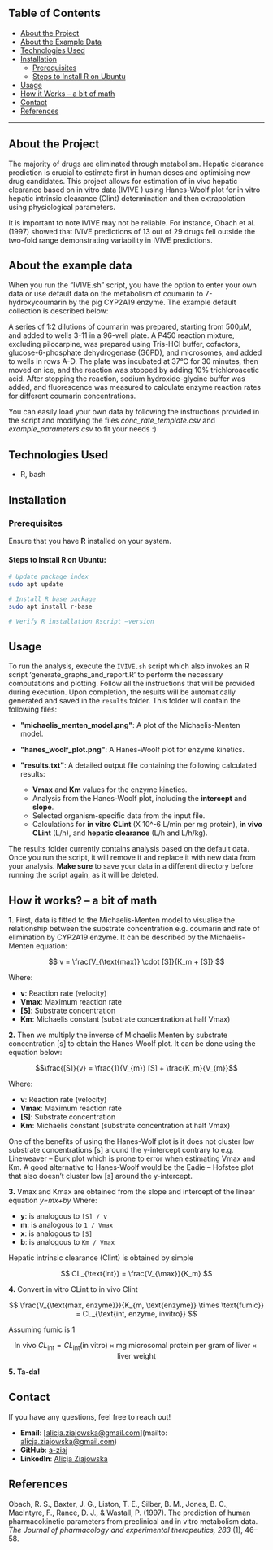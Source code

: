 ## Table of Contents
- [About the Project](#about-the-project)
- [About the Example Data](#about-the-example-data)
- [Technologies Used](#technologies-used)
- [Installation](#installation)
  - [Prerequisites](#prerequisites)
  - [Steps to Install R on Ubuntu](#steps-to-install-r-on-ubuntu)
- [Usage](#usage)
- [How it Works – a bit of math](#how-it-works--a-bit-of-math)
- [Contact](#contact)
- [References](#references)
---

## About the Project
The majority of drugs are eliminated through metabolism. Hepatic clearance prediction is crucial to estimate first in human doses and optimising new drug candidates. This project allows for estimation of in vivo hepatic clearance based on in vitro data (IVIVE ) using Hanes-Woolf plot for in vitro hepatic intrinsic clearance (Clint) determination and then extrapolation using physiological parameters. 

It is important to note IVIVE may not be reliable. For instance, Obach et al. (1997) showed that IVIVE predictions of 13 out of 29 drugs fell outside the two-fold range demonstrating variability in IVIVE predictions.

## About the example data
When you run the “IVIVE.sh” script, you have the option to enter your own data or use default data on the metabolism of coumarin to 7-hydroxycoumarin by the pig CYP2A19 enzyme. The example default collection is described below:

A series of 1:2 dilutions of coumarin was prepared, starting from 500µM, and added to wells 3-11 in a 96-well plate. A P450 reaction mixture, excluding pilocarpine, was prepared using Tris-HCl buffer, cofactors, glucose-6-phosphate dehydrogenase (G6PD), and microsomes, and added to wells in rows A-D. The plate was incubated at 37°C for 30 minutes, then moved on ice, and the reaction was stopped by adding 10% trichloroacetic acid. After stopping the reaction, sodium hydroxide-glycine buffer was added, and fluorescence was measured to calculate enzyme reaction rates for different coumarin concentrations.

You can easily load your own data by following the instructions provided in the script and modifying the files *conc_rate_template.csv* and *example_parameters.csv*  to fit your needs :)

## Technologies Used
- R, bash

## Installation
### Prerequisites 
Ensure that you have **R** installed on your system. 
#### Steps to Install R on Ubuntu: 

```bash 
# Update package index 
sudo apt update 

# Install R base package 
sudo apt install r-base 

# Verify R installation Rscript –version
```
## Usage

To run the analysis, execute the `IVIVE.sh` script which also invokes an R script ‘generate_graphs_and_report.R’ to perform the necessary computations and plotting. Follow all the instructions that will be provided during execution. Upon completion, the results will be automatically generated and saved in the `results` folder. This folder will contain the following files:

- **"michaelis_menten_model.png"**: A plot of the Michaelis-Menten model.
- **"hanes_woolf_plot.png"**: A Hanes-Woolf plot for enzyme kinetics.
- **"results.txt"**: A detailed output file containing the following calculated results:
  
  - **Vmax** and **Km** values for the enzyme kinetics.
  - Analysis from the Hanes-Woolf plot, including the **intercept** and **slope**.
  - Selected organism-specific data from the input file.
  - Calculations for **in vitro CLint** (X 10^-6 L/min per mg protein), **in vivo CLint** (L/h), and **hepatic clearance** (L/h and L/h/kg).

The results folder currently contains analysis based on the default data. Once you run the script, it will remove it and replace it with new data from your analysis. **Make sure** to save your data in a different directory before running the script again, as it will be deleted.
## How it works? – a bit of math

**1.** First, data is fitted to the Michaelis-Menten model to visualise the relationship between the substrate concentration e.g. coumarin and rate of elimination by CYP2A19 enzyme. It can be described by the Michaelis-Menten equation: 

$$ v = \frac{V_{\text{max}} \cdot [S]}{K_m + [S]} $$

Where: 
- **v**: Reaction rate (velocity) 
- **Vmax**: Maximum reaction rate 
- **[S]**: Substrate concentration
 - **Km**: Michaelis constant (substrate concentration at half Vmax)

 
**2.** Then we multiply the inverse of Michaelis Menten by substrate concentration [s] to obtain the Hanes-Woolf plot. It can be done using the equation below:

$$\frac{[S]}{v} = \frac{1}{V_{m}} [S] + \frac{K_m}{V_{m}}$$

Where:
- **v**: Reaction rate (velocity) 
- **Vmax**: Maximum reaction rate 
- **[S]**: Substrate concentration
 - **Km**: Michaelis constant (substrate concentration at half Vmax)

One of the benefits of using the Hanes-Wolf plot is it does not cluster low substrate concentrations [s] around the y-intercept contrary to e.g. Lineweaver – Burk plot which is prone to error when estimating Vmax and Km. A good alternative to Hanes-Woolf would be the Eadie – Hofstee plot that also doesn’t cluster low [s] around the y-intercept.

**3.** Vmax and Kmax are obtained from the slope and intercept of the linear equation *y=mx+by*
Where:
- **y**: is analogous to `[S] / v`
- **m**: is analogous to `1 / Vmax`
- **x**: is analogous to `[S]`
- **b**: is analogous to `Km / Vmax`

Hepatic intrinsic clearance (Clint) is obtained by simple

$$ CL_{\text{int}} = \frac{V_{\max}}{K_m} $$

**4.** Convert in vitro CLint to in vivo Clint
   
$$ \frac{V_{\text{max, enzyme}}}{K_{m, \text{enzyme}} \times \text{fumic}} = CL_{\text{int, enzyme, invitro}} $$

Assuming fumic is 1

$$ \text{In vivo } CL_{\text{int}} = CL_{\text{int}}(\text{in vitro}) \times \text{mg microsomal protein per gram of liver} \times \text{liver weight} $$

**5.** **Ta-da!**

## Contact
If you have any questions, feel free to reach out! 
- **Email**: [alicja.ziajowska@gmail.com](mailto: alicja.ziajowska@gmail.com) 
- **GitHub**: [a-ziaj](https://github.com/a-ziaj) 
- **LinkedIn**: [Alicja Ziajowska]( https://www.linkedin.com/in/alicja-ziajowska-b8a977180/)

## References
Obach, R. S., Baxter, J. G., Liston, T. E., Silber, B. M., Jones, B. C., MacIntyre, F., Rance, D. J., & Wastall, P. (1997). The prediction of human pharmacokinetic parameters from preclinical and in vitro metabolism data. *The Journal of pharmacology and experimental therapeutics, 283* (1), 46–58.
